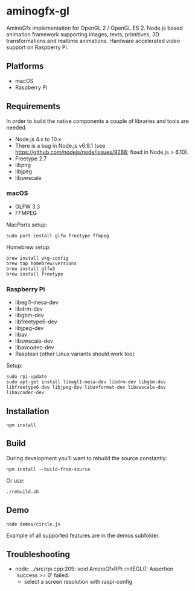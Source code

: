# aminogfx-gl

AminoGfx implementation for OpenGL 2 / OpenGL ES 2. Node.js based animation framework supporting images, texts, primitives, 3D transformations and realtime animations. Hardware accelerated video support on Raspberry Pi.

## Platforms

* macOS
* Raspberry Pi

## Requirements

In order to build the native components a couple of libraries and tools are needed.

* Node.js 4.x to 10.x
 * There is a bug in Node.js v6.9.1 (see https://github.com/nodejs/node/issues/9288; fixed in Node.js > 6.10).
* Freetype 2.7
* libpng
* libjpeg
* libswscale

### macOS

* GLFW 3.3
* FFMPEG

MacPorts setup:

```
sudo port install glfw freetype ffmpeg
```

Homebrew setup:

```
brew install pkg-config
brew tap homebrew/versions
brew install glfw3
brew install freetype
```

### Raspberry Pi

* libegl1-mesa-dev
* libdrm-dev
* libgbm-dev
* libfreetype6-dev
* libjpeg-dev
* libav
* libswscale-dev
* libavcodec-dev
* Raspbian (other Linux variants should work too)

Setup:

```
sudo rpi-update
sudo apt-get install libegl1-mesa-dev libdrm-dev libgbm-dev libfreetype6-dev libjpeg-dev libavformat-dev libswscale-dev libavcodec-dev
```

## Installation

```
npm install
```

## Build

During development you'll want to rebuild the source constantly:

```
npm install --build-from-source
```

Or use:

```
./rebuild.sh
```

## Demo

```
node demos/circle.js
```

Example of all supported features are in the demos subfolder.

## Troubleshooting

* node: ../src/rpi.cpp:209: void AminoGfxRPi::initEGL(): Assertion `success >= 0' failed.
  * select a screen resolution with raspi-config
